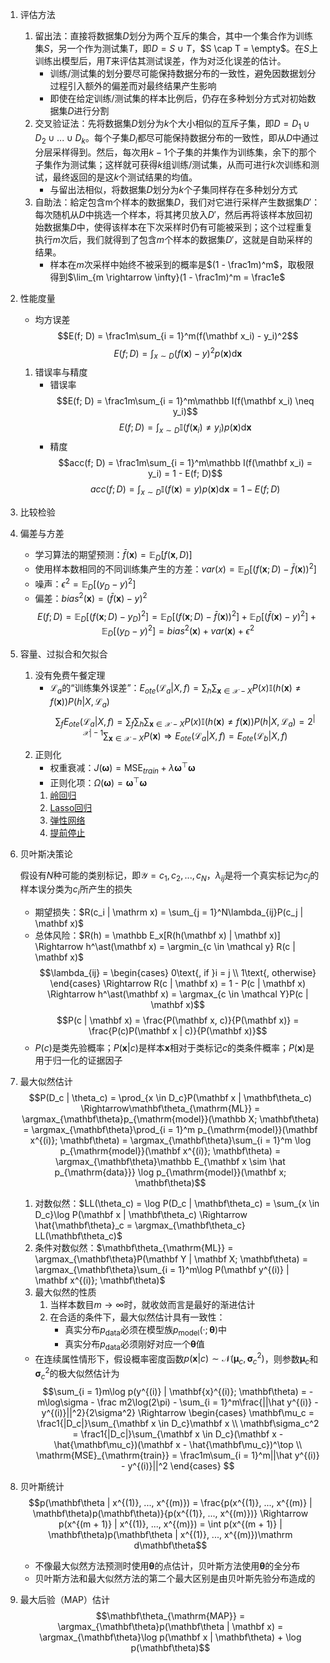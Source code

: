 1. 评估方法
    1. 留出法：直接将数据集$D$划分为两个互斥的集合，其中一个集合作为训练集$S$，另一个作为测试集$T$，即$D = S \cup T$，$S \cap T = \empty$。在$S$上训练出模型后，用$T$来评估其测试误差，作为对泛化误差的估计。
        - 训练/测试集的划分要尽可能保持数据分布的一致性，避免因数据划分过程引入额外的偏差而对最终结果产生影响
        - 即使在给定训练/测试集的样本比例后，仍存在多种划分方式对初始数据集$D$进行分割
    2. 交叉验证法：先将数据集$D$划分为$k$个大小相似的互斥子集，即$D = D_1 \cup D_2 \cup ... \cup D_k$。每个子集$D_i$都尽可能保持数据分布的一致性，即从$D$中通过分层采样得到。然后，每次用$k - 1$个子集的并集作为训练集，余下的那个子集作为测试集；这样就可获得$k$组训练/测试集，从而可进行$k$次训练和测试，最终返回的是这$k$个测试结果的均值。
        - 与留出法相似，将数据集$D$划分为$k$个子集同样存在多种划分方式
    3. 自助法：給定包含m个样本的数据集$D$，我们对它进行采样产生数据集$D'$：每次随机从$D$中挑选一个样本，将其拷贝放入$D'$，然后再将该样本放回初始数据集$D$中，使得该样本在下次采样时仍有可能被采到；这个过程重复执行$m$次后，我们就得到了包含$m$个样本的数据集$D'$，这就是自助采样的结果。
        - 样本在$m$次采样中始终不被采到的概率是$(1 - \frac1m)^m$，取极限得到$\lim_{m \rightarrow \infty}(1 - \frac1m)^m = \frac1e$
2. 性能度量
    - 均方误差
        $$E(f; D) = \frac1m\sum_{i = 1}^m(f(\mathbf x_i) - y_i)^2$$
        $$E(f; D) = \int_{x \sim D}(f(\mathbf x) - y)^2p(\mathbf x)\mathrm d\mathbf x$$
    1. 错误率与精度
        - 错误率
            $$E(f; D) = \frac1m\sum_{i = 1}^m\mathbb I(f(\mathbf x_i) \neq y_i)$$
            $$E(f; D) = \int_{x \sim D}\mathbb I(f(\mathbf x_i) \neq y_i)p(\mathbf x)\mathrm d\mathbf x$$
        - 精度
            $$acc(f; D) = \frac1m\sum_{i = 1}^m\mathbb I(f(\mathbf x_i) = y_i) = 1 - E(f; D)$$
            $$acc(f; D) = \int_{x \sim D}\mathbb I(f(\mathbf x) = y)p(\mathbf x)\mathrm d\mathbf x = 1  - E(f; D)$$
3. 比较检验
4. 偏差与方差
    - 学习算法的期望预测：$\bar f(\mathbf x) = \mathbb E_D[f(\mathbf x, D)]$
    - 使用样本数相同的不同训练集产生的方差：$var(x) = \mathbb E_D[(f(\mathbf x; D) - \bar f(\mathbf x))^2]$
    - 噪声：$\epsilon^2 = \mathbb E_D[(y_D - y)^2]$
    - 偏差：$bias^2(\mathbf x) = (\bar f(\mathbf x) - y)^2$
    $$E(f; D) = \mathbb E_D[(f(\mathbf x; D) - y_D)^2] = \mathbb E_D[(f(\mathbf x; D) - \bar f(\mathbf x))^2] + \mathbb E_D[(\bar f(\mathbf x) - y)^2] + \mathbb E_D[(y_D - y)^2] = bias^2(\mathbf x) + var(\mathbf x) + \epsilon^2$$
5. 容量、过拟合和欠拟合
    1. 没有免费午餐定理
        - $\mathcal L_a$的“训练集外误差”：$E_{ote}(\mathcal L_a | X, f) = \sum_h\sum_{\mathbf x \in \mathcal X - X}P(x)\mathbb I(h(\mathbf x) \neq f(\mathbf x))P(h|X, \mathcal L_a)$
        $$\sum_fE_{ote}(\mathcal L_a | X, f) = \sum_f\sum_h\sum_{\mathbf x \in \mathcal X - X}P(x)\mathbb I(h(\mathbf x) \neq f(\mathbf x))P(h|X, \mathcal L_a) = 2^{|\mathcal X| - 1}\sum_{\mathbf x \in \mathcal X - X}P(\mathbf x) \Rightarrow E_{ote}(\mathcal L_a | X, f) = E_{ote}(\mathcal L_b | X, f)$$
    2. 正则化
        - 权重衰减：$J(\mathbf\omega) = \mathrm{MSE}_{train} + \lambda\mathbf\omega^\top\mathbf\omega$
        - 正则化项：$\Omega(\mathbf\omega) = \mathbf\omega^\top\mathbf\omega$
        1. [岭回归](ridge.ipynb)
        2. [Lasso回归](lasso.ipynb)
        3. [弹性网络](elastic_net.ipynb)
        4. [提前停止](early_stopping.py)
6. 贝叶斯决策论
    
    假设有$N$种可能的类别标记，即$\mathcal Y = {c_1, c_2, ..., c_N}$，$\lambda_{ij}$是将一个真实标记为$c_j$的样本误分类为$c_i$所产生的损失
    - 期望损失：$R(c_i | \mathrm x) = \sum_{j = 1}^N\lambda_{ij}P(c_j | \mathbf x)$
    - 总体风险：$R(h) = \mathbb E_x[R(h(\mathbf x) | \mathbf x)] \Rightarrow h^\ast(\mathbf x) = \argmin_{c \in \mathcal y} R(c | \mathbf x)$
    $$\lambda_{ij} =
        \begin{cases}
        0\text{, if }i = j \\
        1\text{, otherwise}
    \end{cases}
    \Rightarrow R(c | \mathbf x) = 1 - P(c | \mathbf x) \Rightarrow h^\ast(\mathbf x) = \argmax_{c \in \mathcal Y}P(c | \mathbf x)$$
    $$P(c | \mathbf x) = \frac{P(\mathbf x, c)}{P(\mathbf x)} = \frac{P(c)P(\mathbf x | c)}{P(\mathbf x)}$$
    - $P(c)$是类先验概率；$P(\mathbf x | c)$是样本$\mathbf x$相对于类标记$c$的类条件概率；$P(\mathbf x)$是用于归一化的证据因子
7. 最大似然估计
    $$P(D_c | \theta_c) = \prod_{x \in D_c}P(\mathbf x | \mathbf\theta_c) \Rightarrow\mathbf\theta_{\mathrm{ML}} = \argmax_{\mathbf\theta}p_{\mathrm{model}}(\mathbb X; \mathbf\theta) = \argmax_{\mathbf\theta}\prod_{i = 1}^m p_{\mathrm{model}}(\mathbf x^{(i)}; \mathbf\theta) = \argmax_{\mathbf\theta}\sum_{i = 1}^m \log p_{\mathrm{model}}(\mathbf x^{(i)}; \mathbf\theta) = \argmax_{\mathbf\theta}\mathbb E_{\mathbf x \sim \hat p_{\mathrm{data}}}  \log p_{\mathrm{model}}(\mathbf x; \mathbf\theta)$$
    1. 对数似然：$LL(\theta_c) = \log P(D_c | \mathbf\theta_c) = \sum_{x \in D_c}\log P(\mathbf x | \mathbf\theta_c) \Rightarrow \hat{\mathbf\theta}_c = \argmax_{\mathbf\theta_c} LL(\mathbf\theta_c)$
    2. 条件对数似然：$\mathbf\theta_{\mathrm{ML}} = \argmax_{\mathbf\theta}P(\mathbf Y | \mathbf X; \mathbf\theta) = \argmax_{\mathbf\theta}\sum_{i = 1}^m\log P(\mathbf y^{(i)} | \mathbf x^{(i)}; \mathbf\theta)$
    3. 最大似然的性质
        1. 当样本数目$m \rightarrow \infty$时，就收敛而言是最好的渐进估计
        2. 在合适的条件下，最大似然估计具有一致性：
            - 真实分布$p_{\mathrm{data}}$必须在模型族$p_{\mathrm{model}}(·; \mathbf\theta)$中
            - 真实分布$p_{\mathrm{data}}$必须刚好对应一个$\mathbf\theta$值
    - 在连续属性情形下，假设概率密度函数$p(\mathbf x | c) \sim \mathcal N(\mathbf \mu_c, \mathbf\sigma_c^2)$，则参数$\mathbf \mu_c$和$\mathbf\sigma_c^2$的极大似然估计为
        $$\sum_{i = 1}m\log p(y^{(i)} | \mathbf{x}^{(i)}; \mathbf\theta) = -m\log\sigma - \frac m2\log(2\pi) - \sum_{i = 1}^m\frac{||\hat y^{(i)} - y^{(i)}||^2}{2\sigma^2} \Rightarrow
        \begin{cases}
            \mathbf\mu_c = \frac1{|D_c|}\sum_{\mathbf x \in D_c}\mathbf x \\
            \mathbf\sigma_c^2 = \frac1{|D_c|}\sum_{\mathbf x \in D_c}(\mathbf x - \hat{\mathbf\mu_c})(\mathbf x - \hat{\mathbf\mu_c})^\top \\
            \mathrm{MSE}_{\mathrm{train}} = \frac1m\sum_{i = 1}^m||\hat y^{(i)} - y^{(i)}||^2
        \end{cases}
        $$
8. 贝叶斯统计
    $$p(\mathbf\theta | x^{(1)}, ..., x^{(m)}) = \frac{p(x^{(1)}, ..., x^{(m)} | \mathbf\theta)p(\mathbf\theta)}{p(x^{(1)}, ..., x^{(m)})} \Rightarrow p(x^{(m + 1)} | x^{(1)}, ..., x^{(m)}) = \int p(x^{(m + 1)} | \mathbf\theta)p(\mathbf\theta | x^{(1)}, ..., x^{(m)})\mathrm d\mathbf\theta$$
    - 不像最大似然方法预测时使用$\mathbf\theta$的点估计，贝叶斯方法使用$\mathbf\theta$的全分布
    - 贝叶斯方法和最大似然方法的第二个最大区别是由贝叶斯先验分布造成的
9. 最大后验（MAP）估计
    $$\mathbf\theta_{\mathrm{MAP}} = \argmax_{\mathbf\theta}p(\mathbf\theta | \mathbf x) = \argmax_{\mathbf\theta}\log p(\mathbf x | \mathbf\theta) + \log p(\mathbf\theta)$$